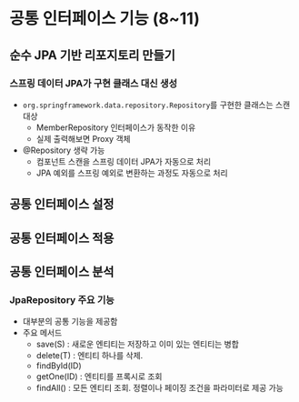 # 공통 인터페이스 기능 (8~11)

## 순수 JPA 기반 리포지토리 만들기
### 스프링 데이터 JPA가 구현 클래스 대신 생성
- ```org.springframework.data.repository.Repository```를 구현한 클래스는 스캔 대상
    - MemberRepository 인터페이스가 동작한 이유
    - 실제 출력해보면 Proxy 객체
- @Repository 생략 가능
    - 컴포넌트 스캔을 스프링 데이터 JPA가 자동으로 처리
    - JPA 예외를 스프링 예외로 변환하는 과정도 자동으로 처리

## 공통 인터페이스 설정

## 공통 인터페이스 적용

## 공통 인터페이스 분석
### JpaRepository 주요 기능
- 대부분의 공통 기능을 제공함
- 주요 메서드
    - save(S) : 새로운 엔티티는 저장하고 이미 있는 엔티티는 병합
    - delete(T) : 엔티티 하나를 삭제.
    - findById(ID)
    - getOne(ID) : 엔티티를 프록시로 조회
    - findAll() : 모든 엔티티 조회. 정렬이나 페이징 조건을 파라미터로 제공 가능